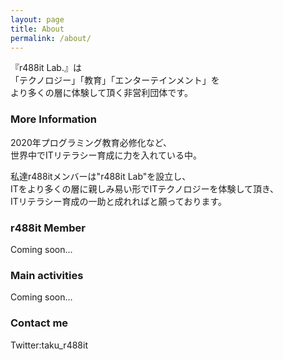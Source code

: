 ```yaml
---
layout: page
title: About
permalink: /about/
---
```



『r488it Lab.』は  
「テクノロジー」「教育」「エンターテインメント」を  
より多くの層に体験して頂く非営利団体です。  

### More Information

2020年プログラミング教育必修化など、  
世界中でITリテラシー育成に力を入れている中。  

私達r488itメンバーは"r488it Lab"を設立し、  
ITをより多くの層に親しみ易い形でITテクノロジーを体験して頂き、  
ITリテラシー育成の一助と成れればと願っております。  

### r488it Member

Coming soon...

### Main activities

Coming soon...

### Contact me

Twitter:taku_r488it
